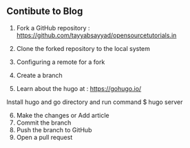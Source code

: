 ## Contibute to Blog

1) Fork a GitHub repository : https://github.com/tayyabsayyad/opensourcetutorials.in

2) Clone the forked repository to the local system
3) Configuring a remote for a fork
4) Create a branch

5) Learn about the hugo at : https://gohugo.io/

Install hugo and go directory and run command
    $ hugo server

6) Make the changes or Add article
7) Commit the branch
8) Push the branch to GitHub
9) Open a pull request
